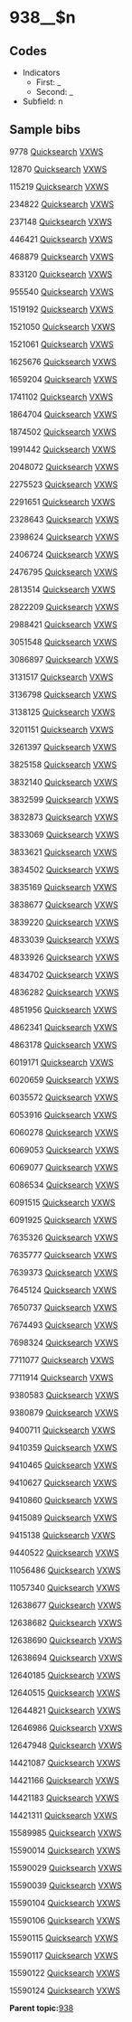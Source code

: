 # 938\_\_$n

## Codes

-   Indicators
    -   First: \_
    -   Second: \_
-   Subfield: n

## Sample bibs

9778 [Quicksearch](https://search.library.yale.edu/catalog/9778) [VXWS](http://prodorbis.library.yale.edu:7014/vxws/GetHoldingsService?bibId=9778)

12870 [Quicksearch](https://search.library.yale.edu/catalog/12870) [VXWS](http://prodorbis.library.yale.edu:7014/vxws/GetHoldingsService?bibId=12870)

115219 [Quicksearch](https://search.library.yale.edu/catalog/115219) [VXWS](http://prodorbis.library.yale.edu:7014/vxws/GetHoldingsService?bibId=115219)

234822 [Quicksearch](https://search.library.yale.edu/catalog/234822) [VXWS](http://prodorbis.library.yale.edu:7014/vxws/GetHoldingsService?bibId=234822)

237148 [Quicksearch](https://search.library.yale.edu/catalog/237148) [VXWS](http://prodorbis.library.yale.edu:7014/vxws/GetHoldingsService?bibId=237148)

446421 [Quicksearch](https://search.library.yale.edu/catalog/446421) [VXWS](http://prodorbis.library.yale.edu:7014/vxws/GetHoldingsService?bibId=446421)

468879 [Quicksearch](https://search.library.yale.edu/catalog/468879) [VXWS](http://prodorbis.library.yale.edu:7014/vxws/GetHoldingsService?bibId=468879)

833120 [Quicksearch](https://search.library.yale.edu/catalog/833120) [VXWS](http://prodorbis.library.yale.edu:7014/vxws/GetHoldingsService?bibId=833120)

955540 [Quicksearch](https://search.library.yale.edu/catalog/955540) [VXWS](http://prodorbis.library.yale.edu:7014/vxws/GetHoldingsService?bibId=955540)

1519192 [Quicksearch](https://search.library.yale.edu/catalog/1519192) [VXWS](http://prodorbis.library.yale.edu:7014/vxws/GetHoldingsService?bibId=1519192)

1521050 [Quicksearch](https://search.library.yale.edu/catalog/1521050) [VXWS](http://prodorbis.library.yale.edu:7014/vxws/GetHoldingsService?bibId=1521050)

1521061 [Quicksearch](https://search.library.yale.edu/catalog/1521061) [VXWS](http://prodorbis.library.yale.edu:7014/vxws/GetHoldingsService?bibId=1521061)

1625676 [Quicksearch](https://search.library.yale.edu/catalog/1625676) [VXWS](http://prodorbis.library.yale.edu:7014/vxws/GetHoldingsService?bibId=1625676)

1659204 [Quicksearch](https://search.library.yale.edu/catalog/1659204) [VXWS](http://prodorbis.library.yale.edu:7014/vxws/GetHoldingsService?bibId=1659204)

1741102 [Quicksearch](https://search.library.yale.edu/catalog/1741102) [VXWS](http://prodorbis.library.yale.edu:7014/vxws/GetHoldingsService?bibId=1741102)

1864704 [Quicksearch](https://search.library.yale.edu/catalog/1864704) [VXWS](http://prodorbis.library.yale.edu:7014/vxws/GetHoldingsService?bibId=1864704)

1874502 [Quicksearch](https://search.library.yale.edu/catalog/1874502) [VXWS](http://prodorbis.library.yale.edu:7014/vxws/GetHoldingsService?bibId=1874502)

1991442 [Quicksearch](https://search.library.yale.edu/catalog/1991442) [VXWS](http://prodorbis.library.yale.edu:7014/vxws/GetHoldingsService?bibId=1991442)

2048072 [Quicksearch](https://search.library.yale.edu/catalog/2048072) [VXWS](http://prodorbis.library.yale.edu:7014/vxws/GetHoldingsService?bibId=2048072)

2275523 [Quicksearch](https://search.library.yale.edu/catalog/2275523) [VXWS](http://prodorbis.library.yale.edu:7014/vxws/GetHoldingsService?bibId=2275523)

2291651 [Quicksearch](https://search.library.yale.edu/catalog/2291651) [VXWS](http://prodorbis.library.yale.edu:7014/vxws/GetHoldingsService?bibId=2291651)

2328643 [Quicksearch](https://search.library.yale.edu/catalog/2328643) [VXWS](http://prodorbis.library.yale.edu:7014/vxws/GetHoldingsService?bibId=2328643)

2398624 [Quicksearch](https://search.library.yale.edu/catalog/2398624) [VXWS](http://prodorbis.library.yale.edu:7014/vxws/GetHoldingsService?bibId=2398624)

2406724 [Quicksearch](https://search.library.yale.edu/catalog/2406724) [VXWS](http://prodorbis.library.yale.edu:7014/vxws/GetHoldingsService?bibId=2406724)

2476795 [Quicksearch](https://search.library.yale.edu/catalog/2476795) [VXWS](http://prodorbis.library.yale.edu:7014/vxws/GetHoldingsService?bibId=2476795)

2813514 [Quicksearch](https://search.library.yale.edu/catalog/2813514) [VXWS](http://prodorbis.library.yale.edu:7014/vxws/GetHoldingsService?bibId=2813514)

2822209 [Quicksearch](https://search.library.yale.edu/catalog/2822209) [VXWS](http://prodorbis.library.yale.edu:7014/vxws/GetHoldingsService?bibId=2822209)

2988421 [Quicksearch](https://search.library.yale.edu/catalog/2988421) [VXWS](http://prodorbis.library.yale.edu:7014/vxws/GetHoldingsService?bibId=2988421)

3051548 [Quicksearch](https://search.library.yale.edu/catalog/3051548) [VXWS](http://prodorbis.library.yale.edu:7014/vxws/GetHoldingsService?bibId=3051548)

3086897 [Quicksearch](https://search.library.yale.edu/catalog/3086897) [VXWS](http://prodorbis.library.yale.edu:7014/vxws/GetHoldingsService?bibId=3086897)

3131517 [Quicksearch](https://search.library.yale.edu/catalog/3131517) [VXWS](http://prodorbis.library.yale.edu:7014/vxws/GetHoldingsService?bibId=3131517)

3136798 [Quicksearch](https://search.library.yale.edu/catalog/3136798) [VXWS](http://prodorbis.library.yale.edu:7014/vxws/GetHoldingsService?bibId=3136798)

3138125 [Quicksearch](https://search.library.yale.edu/catalog/3138125) [VXWS](http://prodorbis.library.yale.edu:7014/vxws/GetHoldingsService?bibId=3138125)

3201151 [Quicksearch](https://search.library.yale.edu/catalog/3201151) [VXWS](http://prodorbis.library.yale.edu:7014/vxws/GetHoldingsService?bibId=3201151)

3261397 [Quicksearch](https://search.library.yale.edu/catalog/3261397) [VXWS](http://prodorbis.library.yale.edu:7014/vxws/GetHoldingsService?bibId=3261397)

3825158 [Quicksearch](https://search.library.yale.edu/catalog/3825158) [VXWS](http://prodorbis.library.yale.edu:7014/vxws/GetHoldingsService?bibId=3825158)

3832140 [Quicksearch](https://search.library.yale.edu/catalog/3832140) [VXWS](http://prodorbis.library.yale.edu:7014/vxws/GetHoldingsService?bibId=3832140)

3832599 [Quicksearch](https://search.library.yale.edu/catalog/3832599) [VXWS](http://prodorbis.library.yale.edu:7014/vxws/GetHoldingsService?bibId=3832599)

3832873 [Quicksearch](https://search.library.yale.edu/catalog/3832873) [VXWS](http://prodorbis.library.yale.edu:7014/vxws/GetHoldingsService?bibId=3832873)

3833069 [Quicksearch](https://search.library.yale.edu/catalog/3833069) [VXWS](http://prodorbis.library.yale.edu:7014/vxws/GetHoldingsService?bibId=3833069)

3833621 [Quicksearch](https://search.library.yale.edu/catalog/3833621) [VXWS](http://prodorbis.library.yale.edu:7014/vxws/GetHoldingsService?bibId=3833621)

3834502 [Quicksearch](https://search.library.yale.edu/catalog/3834502) [VXWS](http://prodorbis.library.yale.edu:7014/vxws/GetHoldingsService?bibId=3834502)

3835169 [Quicksearch](https://search.library.yale.edu/catalog/3835169) [VXWS](http://prodorbis.library.yale.edu:7014/vxws/GetHoldingsService?bibId=3835169)

3838677 [Quicksearch](https://search.library.yale.edu/catalog/3838677) [VXWS](http://prodorbis.library.yale.edu:7014/vxws/GetHoldingsService?bibId=3838677)

3839220 [Quicksearch](https://search.library.yale.edu/catalog/3839220) [VXWS](http://prodorbis.library.yale.edu:7014/vxws/GetHoldingsService?bibId=3839220)

4833039 [Quicksearch](https://search.library.yale.edu/catalog/4833039) [VXWS](http://prodorbis.library.yale.edu:7014/vxws/GetHoldingsService?bibId=4833039)

4833926 [Quicksearch](https://search.library.yale.edu/catalog/4833926) [VXWS](http://prodorbis.library.yale.edu:7014/vxws/GetHoldingsService?bibId=4833926)

4834702 [Quicksearch](https://search.library.yale.edu/catalog/4834702) [VXWS](http://prodorbis.library.yale.edu:7014/vxws/GetHoldingsService?bibId=4834702)

4836282 [Quicksearch](https://search.library.yale.edu/catalog/4836282) [VXWS](http://prodorbis.library.yale.edu:7014/vxws/GetHoldingsService?bibId=4836282)

4851956 [Quicksearch](https://search.library.yale.edu/catalog/4851956) [VXWS](http://prodorbis.library.yale.edu:7014/vxws/GetHoldingsService?bibId=4851956)

4862341 [Quicksearch](https://search.library.yale.edu/catalog/4862341) [VXWS](http://prodorbis.library.yale.edu:7014/vxws/GetHoldingsService?bibId=4862341)

4863178 [Quicksearch](https://search.library.yale.edu/catalog/4863178) [VXWS](http://prodorbis.library.yale.edu:7014/vxws/GetHoldingsService?bibId=4863178)

6019171 [Quicksearch](https://search.library.yale.edu/catalog/6019171) [VXWS](http://prodorbis.library.yale.edu:7014/vxws/GetHoldingsService?bibId=6019171)

6020659 [Quicksearch](https://search.library.yale.edu/catalog/6020659) [VXWS](http://prodorbis.library.yale.edu:7014/vxws/GetHoldingsService?bibId=6020659)

6035572 [Quicksearch](https://search.library.yale.edu/catalog/6035572) [VXWS](http://prodorbis.library.yale.edu:7014/vxws/GetHoldingsService?bibId=6035572)

6053916 [Quicksearch](https://search.library.yale.edu/catalog/6053916) [VXWS](http://prodorbis.library.yale.edu:7014/vxws/GetHoldingsService?bibId=6053916)

6060278 [Quicksearch](https://search.library.yale.edu/catalog/6060278) [VXWS](http://prodorbis.library.yale.edu:7014/vxws/GetHoldingsService?bibId=6060278)

6069053 [Quicksearch](https://search.library.yale.edu/catalog/6069053) [VXWS](http://prodorbis.library.yale.edu:7014/vxws/GetHoldingsService?bibId=6069053)

6069077 [Quicksearch](https://search.library.yale.edu/catalog/6069077) [VXWS](http://prodorbis.library.yale.edu:7014/vxws/GetHoldingsService?bibId=6069077)

6086534 [Quicksearch](https://search.library.yale.edu/catalog/6086534) [VXWS](http://prodorbis.library.yale.edu:7014/vxws/GetHoldingsService?bibId=6086534)

6091515 [Quicksearch](https://search.library.yale.edu/catalog/6091515) [VXWS](http://prodorbis.library.yale.edu:7014/vxws/GetHoldingsService?bibId=6091515)

6091925 [Quicksearch](https://search.library.yale.edu/catalog/6091925) [VXWS](http://prodorbis.library.yale.edu:7014/vxws/GetHoldingsService?bibId=6091925)

7635326 [Quicksearch](https://search.library.yale.edu/catalog/7635326) [VXWS](http://prodorbis.library.yale.edu:7014/vxws/GetHoldingsService?bibId=7635326)

7635777 [Quicksearch](https://search.library.yale.edu/catalog/7635777) [VXWS](http://prodorbis.library.yale.edu:7014/vxws/GetHoldingsService?bibId=7635777)

7639373 [Quicksearch](https://search.library.yale.edu/catalog/7639373) [VXWS](http://prodorbis.library.yale.edu:7014/vxws/GetHoldingsService?bibId=7639373)

7645124 [Quicksearch](https://search.library.yale.edu/catalog/7645124) [VXWS](http://prodorbis.library.yale.edu:7014/vxws/GetHoldingsService?bibId=7645124)

7650737 [Quicksearch](https://search.library.yale.edu/catalog/7650737) [VXWS](http://prodorbis.library.yale.edu:7014/vxws/GetHoldingsService?bibId=7650737)

7674493 [Quicksearch](https://search.library.yale.edu/catalog/7674493) [VXWS](http://prodorbis.library.yale.edu:7014/vxws/GetHoldingsService?bibId=7674493)

7698324 [Quicksearch](https://search.library.yale.edu/catalog/7698324) [VXWS](http://prodorbis.library.yale.edu:7014/vxws/GetHoldingsService?bibId=7698324)

7711077 [Quicksearch](https://search.library.yale.edu/catalog/7711077) [VXWS](http://prodorbis.library.yale.edu:7014/vxws/GetHoldingsService?bibId=7711077)

7711914 [Quicksearch](https://search.library.yale.edu/catalog/7711914) [VXWS](http://prodorbis.library.yale.edu:7014/vxws/GetHoldingsService?bibId=7711914)

9380583 [Quicksearch](https://search.library.yale.edu/catalog/9380583) [VXWS](http://prodorbis.library.yale.edu:7014/vxws/GetHoldingsService?bibId=9380583)

9380879 [Quicksearch](https://search.library.yale.edu/catalog/9380879) [VXWS](http://prodorbis.library.yale.edu:7014/vxws/GetHoldingsService?bibId=9380879)

9400711 [Quicksearch](https://search.library.yale.edu/catalog/9400711) [VXWS](http://prodorbis.library.yale.edu:7014/vxws/GetHoldingsService?bibId=9400711)

9410359 [Quicksearch](https://search.library.yale.edu/catalog/9410359) [VXWS](http://prodorbis.library.yale.edu:7014/vxws/GetHoldingsService?bibId=9410359)

9410465 [Quicksearch](https://search.library.yale.edu/catalog/9410465) [VXWS](http://prodorbis.library.yale.edu:7014/vxws/GetHoldingsService?bibId=9410465)

9410627 [Quicksearch](https://search.library.yale.edu/catalog/9410627) [VXWS](http://prodorbis.library.yale.edu:7014/vxws/GetHoldingsService?bibId=9410627)

9410860 [Quicksearch](https://search.library.yale.edu/catalog/9410860) [VXWS](http://prodorbis.library.yale.edu:7014/vxws/GetHoldingsService?bibId=9410860)

9415089 [Quicksearch](https://search.library.yale.edu/catalog/9415089) [VXWS](http://prodorbis.library.yale.edu:7014/vxws/GetHoldingsService?bibId=9415089)

9415138 [Quicksearch](https://search.library.yale.edu/catalog/9415138) [VXWS](http://prodorbis.library.yale.edu:7014/vxws/GetHoldingsService?bibId=9415138)

9440522 [Quicksearch](https://search.library.yale.edu/catalog/9440522) [VXWS](http://prodorbis.library.yale.edu:7014/vxws/GetHoldingsService?bibId=9440522)

11056486 [Quicksearch](https://search.library.yale.edu/catalog/11056486) [VXWS](http://prodorbis.library.yale.edu:7014/vxws/GetHoldingsService?bibId=11056486)

11057340 [Quicksearch](https://search.library.yale.edu/catalog/11057340) [VXWS](http://prodorbis.library.yale.edu:7014/vxws/GetHoldingsService?bibId=11057340)

12638677 [Quicksearch](https://search.library.yale.edu/catalog/12638677) [VXWS](http://prodorbis.library.yale.edu:7014/vxws/GetHoldingsService?bibId=12638677)

12638682 [Quicksearch](https://search.library.yale.edu/catalog/12638682) [VXWS](http://prodorbis.library.yale.edu:7014/vxws/GetHoldingsService?bibId=12638682)

12638690 [Quicksearch](https://search.library.yale.edu/catalog/12638690) [VXWS](http://prodorbis.library.yale.edu:7014/vxws/GetHoldingsService?bibId=12638690)

12638694 [Quicksearch](https://search.library.yale.edu/catalog/12638694) [VXWS](http://prodorbis.library.yale.edu:7014/vxws/GetHoldingsService?bibId=12638694)

12640185 [Quicksearch](https://search.library.yale.edu/catalog/12640185) [VXWS](http://prodorbis.library.yale.edu:7014/vxws/GetHoldingsService?bibId=12640185)

12640515 [Quicksearch](https://search.library.yale.edu/catalog/12640515) [VXWS](http://prodorbis.library.yale.edu:7014/vxws/GetHoldingsService?bibId=12640515)

12644821 [Quicksearch](https://search.library.yale.edu/catalog/12644821) [VXWS](http://prodorbis.library.yale.edu:7014/vxws/GetHoldingsService?bibId=12644821)

12646986 [Quicksearch](https://search.library.yale.edu/catalog/12646986) [VXWS](http://prodorbis.library.yale.edu:7014/vxws/GetHoldingsService?bibId=12646986)

12647948 [Quicksearch](https://search.library.yale.edu/catalog/12647948) [VXWS](http://prodorbis.library.yale.edu:7014/vxws/GetHoldingsService?bibId=12647948)

14421087 [Quicksearch](https://search.library.yale.edu/catalog/14421087) [VXWS](http://prodorbis.library.yale.edu:7014/vxws/GetHoldingsService?bibId=14421087)

14421166 [Quicksearch](https://search.library.yale.edu/catalog/14421166) [VXWS](http://prodorbis.library.yale.edu:7014/vxws/GetHoldingsService?bibId=14421166)

14421183 [Quicksearch](https://search.library.yale.edu/catalog/14421183) [VXWS](http://prodorbis.library.yale.edu:7014/vxws/GetHoldingsService?bibId=14421183)

14421311 [Quicksearch](https://search.library.yale.edu/catalog/14421311) [VXWS](http://prodorbis.library.yale.edu:7014/vxws/GetHoldingsService?bibId=14421311)

15589985 [Quicksearch](https://search.library.yale.edu/catalog/15589985) [VXWS](http://prodorbis.library.yale.edu:7014/vxws/GetHoldingsService?bibId=15589985)

15590014 [Quicksearch](https://search.library.yale.edu/catalog/15590014) [VXWS](http://prodorbis.library.yale.edu:7014/vxws/GetHoldingsService?bibId=15590014)

15590029 [Quicksearch](https://search.library.yale.edu/catalog/15590029) [VXWS](http://prodorbis.library.yale.edu:7014/vxws/GetHoldingsService?bibId=15590029)

15590039 [Quicksearch](https://search.library.yale.edu/catalog/15590039) [VXWS](http://prodorbis.library.yale.edu:7014/vxws/GetHoldingsService?bibId=15590039)

15590104 [Quicksearch](https://search.library.yale.edu/catalog/15590104) [VXWS](http://prodorbis.library.yale.edu:7014/vxws/GetHoldingsService?bibId=15590104)

15590106 [Quicksearch](https://search.library.yale.edu/catalog/15590106) [VXWS](http://prodorbis.library.yale.edu:7014/vxws/GetHoldingsService?bibId=15590106)

15590115 [Quicksearch](https://search.library.yale.edu/catalog/15590115) [VXWS](http://prodorbis.library.yale.edu:7014/vxws/GetHoldingsService?bibId=15590115)

15590117 [Quicksearch](https://search.library.yale.edu/catalog/15590117) [VXWS](http://prodorbis.library.yale.edu:7014/vxws/GetHoldingsService?bibId=15590117)

15590122 [Quicksearch](https://search.library.yale.edu/catalog/15590122) [VXWS](http://prodorbis.library.yale.edu:7014/vxws/GetHoldingsService?bibId=15590122)

15590124 [Quicksearch](https://search.library.yale.edu/catalog/15590124) [VXWS](http://prodorbis.library.yale.edu:7014/vxws/GetHoldingsService?bibId=15590124)

**Parent topic:**[938](../../tags/938/938.md)


